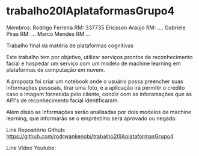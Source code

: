 # trabalho20IAplataformasGrupo4
Membros:
    Rodrigo Ferreira RM: 337735
    Ericsson Araújo RM: ....
    Gabriele Piras RM: ...
    Marco Mendes RM ...

Trabalho final da matéria de plataformas cognitivas

Este trabalho tem por objetivo, utilizar serviços prontos de reconhecimento facial e hospedar um serviço com um modelo de machine learning em plataformas de computação em nuvem.

A proposta foi criar um notebook onde o usuário possa preencher suas informações pessoais, tirar uma foto, e a aplicação irá permitir o crédito caso a imagem fornecida pelo cliente, condiz com as inforamações que as API's de reconhecimento facial identificaram.

Além disso as informações serão analisadas por dois modelos de machine learning, que informarão se o empréstimo será aprovado ou negado.

Link Repositório Github:
https://github.com/rodrwankenobi/trabalho20IAplataformasGrupo4

Link Vídeo Youtube:

